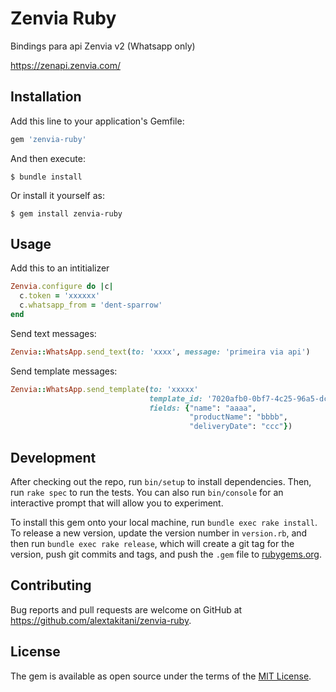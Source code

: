 # Zenvia Ruby

Bindings para api Zenvia v2 (Whatsapp only)

https://zenapi.zenvia.com/

## Installation

Add this line to your application's Gemfile:

```ruby
gem 'zenvia-ruby'
```

And then execute:

    $ bundle install

Or install it yourself as:

    $ gem install zenvia-ruby

## Usage

Add this to an intitializer
```ruby
Zenvia.configure do |c|
  c.token = 'xxxxxx'
  c.whatsapp_from = 'dent-sparrow'
end
```
Send text messages:

```ruby
Zenvia::WhatsApp.send_text(to: 'xxxx', message: 'primeira via api')
```

Send template messages:

```ruby
Zenvia::WhatsApp.send_template(to: 'xxxxx'
                               template_id: '7020afb0-0bf7-4c25-96a5-dc47383b7f7c',
                               fields: {"name": "aaaa",
                                        "productName": "bbbb",
                                        "deliveryDate": "ccc"})
```


## Development

After checking out the repo, run `bin/setup` to install dependencies. Then, run `rake spec` to run the tests. You can also run `bin/console` for an interactive prompt that will allow you to experiment.

To install this gem onto your local machine, run `bundle exec rake install`. To release a new version, update the version number in `version.rb`, and then run `bundle exec rake release`, which will create a git tag for the version, push git commits and tags, and push the `.gem` file to [rubygems.org](https://rubygems.org).

## Contributing

Bug reports and pull requests are welcome on GitHub at https://github.com/alextakitani/zenvia-ruby.


## License

The gem is available as open source under the terms of the [MIT License](https://opensource.org/licenses/MIT).
